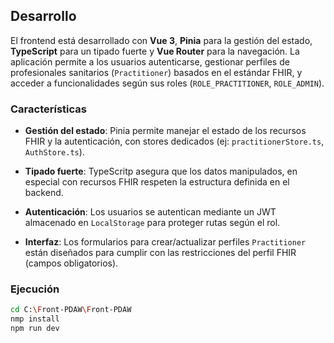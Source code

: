 
## Desarrollo
El frontend está desarrollado con **Vue 3**, **Pinia** para la gestión del estado, **TypeScript** para un tipado fuerte y **Vue Router** para la navegación.
La aplicación permite a los usuarios autenticarse, gestionar perfiles de profesionales sanitarios (`Practitioner`) basados en el estándar FHIR, y acceder a funcionalidades según sus roles (`ROLE_PRACTITIONER`, `ROLE_ADMIN`).

### Características
- **Gestión del estado**: Pinia permite manejar el estado de los recursos FHIR y la autenticación, con stores dedicados (ej: `practitionerStore.ts`, `AuthStore.ts`).

- **Tipado fuerte**: TypeScritp asegura que los datos manipulados, en especial con recursos FHIR respeten la estructura definida en el backend.

- **Autenticación**: Los usuarios se autentican mediante un JWT almacenado en `LocalStorage` para proteger rutas según el rol.
- **Interfaz**: Los formularios para crear/actualizar perfiles `Practitioner` están diseñados para cumplir con las restricciones del perfil FHIR (campos obligatorios).




### Ejecución
```bash
cd C:\Front-PDAW\Front-PDAW
nmp install
npm run dev